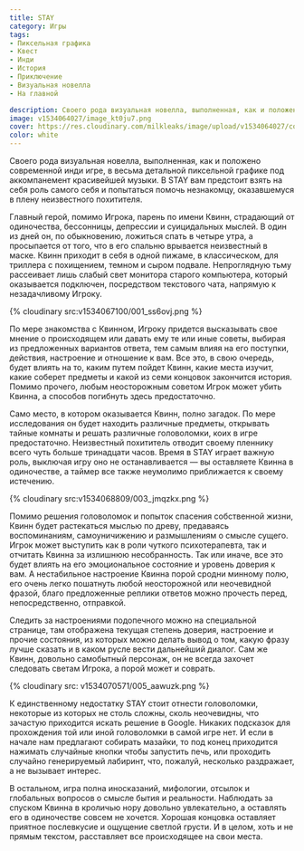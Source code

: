 ```yaml
---
title: STAY
category: Игры
tags:
- Пиксельная графика
- Квест
- Инди
- История
- Приключение
- Визуальная новелла
- На главной

description: Своего рода визуальная новелла, выполненная, как и положено современной инди игре, в весьма детальной пиксельной графике под аккомпанемент красивейшей музыки. В STAY вам предстоит взять на себя роль самого себя и попытаться помочь незнакомцу, оказавшемуся в плену неизвестного похитителя.
image: v1534064027/image_kt0ju7.png
cover: https://res.cloudinary.com/milkleaks/image/upload/v1534064027/cover_suoffu.png
color: white
---
```


Своего рода визуальная новелла, выполненная, как и положено современной инди игре, в весьма детальной пиксельной графике под аккомпанемент красивейшей музыки. В STAY вам предстоит взять на себя роль самого себя и попытаться помочь незнакомцу, оказавшемуся в плену неизвестного похитителя.

<!-- more -->

Главный герой, помимо Игрока, парень по имени Квинн, страдающий от одиночества, бессонницы, депрессии и суицидальных мыслей. В один из дней он, по обыкновению, ложиться спать в четыре утра, а просыпается от того, что в его спальню врывается неизвестный в маске. Квинн приходит в себя в одной пижаме, в классическом, для триллера с похищением, темном и сыром подвале. Непроглядную тьму рассеивает лишь слабый свет монитора старого компьютера, который оказывается подключен, посредством текстового чата, напрямую к незадачливому Игроку.

{% cloudinary src:v1534067100/001_ss6ovj.png %}

По мере знакомства с Квинном, Игроку придется высказывать свое мнение о происходящем или давать ему те или иные советы, выбирая из предложенных вариантов ответа, тем самым влияя на его поступки, действия, настроение и отношение к вам. Все это, в свою очередь, будет влиять на то, каким путем пойдет Квинн, какие места изучит, какие соберет предметы и какой из семи концовок закончится история. Помимо прочего, любым неосторожным советом Игрок может убить Квинна, а способов погибнуть здесь предостаточно.

Само место, в котором оказывается Квинн, полно загадок. По мере исследования он будет находить различные предметы, открывать тайные комнаты и решать различные головоломки, коих в игре предостаточно. Неизвестный похититель отводит своему пленнику всего чуть больше тринадцати часов. Время в STAY играет важную роль, выключая игру оно не останавливается — вы оставляете Квинна в одиночестве, а таймер все также неумолимо приближается к своему истечению.

{% cloudinary src:v1534068809/003_jmqzkx.png %}

Помимо решения головоломок и попыток спасения собственной жизни, Квинн будет растекаться мыслью по древу, предаваясь воспоминаниям, самоуничижению и размышлениям о смысле сущего. Игрок может выступить как в роли чуткого психотерапевта, так и отчитать Квинна за излишнюю несобранность. Так или иначе, все это будет влиять на его эмоциональное состояние и уровень доверия к вам. А нестабильное настроение Квинна порой сродни минному полю, его очень легко пошатнуть любой неосторожной или неочевидной фразой, благо предложенные реплики ответов можно прочесть перед, непосредственно, отправкой.

Следить за настроениями подопечного можно на специальной странице, там отображена текущая степень доверия, настроение и прочие состояния, из которых можно делать вывод о том, какую фразу лучше сказать и в каком русле вести дальнейший диалог. Сам же Квинн, довольно самобытный персонаж, он не всегда захочет следовать светам Игрока, а порой может и соврать.

{% cloudinary src: v1534070571/005_aawuzk.png %}

К единственному недостатку STAY стоит отнести головоломки, некоторые из которых не столь сложны, сколь неочевидны, что зачастую приходится искать решение в Google. Никаких подсказок для прохождения той или иной головоломки в самой игре нет. И если в начале нам предлагают собирать мазайки, то под конец приходится нажимать случайные кнопки чтобы запустить печь, или проходить случайно генерируемый лабиринт, что, пожалуй, несколько раздражает, а не вызывает интерес.

В остальном, игра полна иносказаний, мифологии, отсылок и глобальных вопросов о смысле бытия и реальности. Наблюдать за спуском Квинна в кроличью нору довольно увлекательно, а оставлять его в одиночестве совсем не хочется. Хорошая концовка оставляет приятное послевкусие и ощущение светлой грусти. И в целом, хоть и не прямым текстом, расставляет все происходящее на свои места.